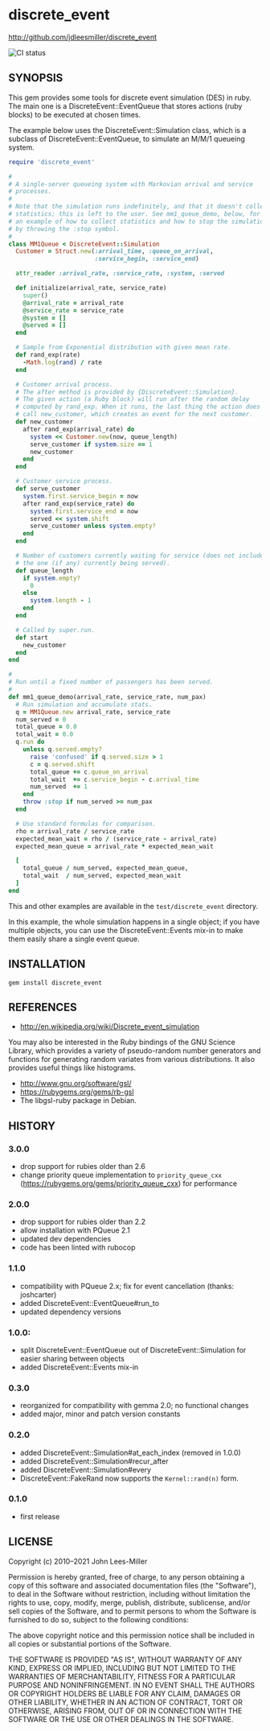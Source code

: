 # discrete_event

http://github.com/jdleesmiller/discrete_event

![CI status](https://github.com/jdleesmiller/discrete_event/actions/workflows/ruby.yml/badge.svg)

## SYNOPSIS

This gem provides some tools for discrete event simulation (DES) in ruby. The
main one is a DiscreteEvent::EventQueue that stores actions (ruby blocks) to
be executed at chosen times.

The example below uses the DiscreteEvent::Simulation class, which is a
subclass of DiscreteEvent::EventQueue, to simulate an M/M/1 queueing system.

```rb
require 'discrete_event'

#
# A single-server queueing system with Markovian arrival and service
# processes.
#
# Note that the simulation runs indefinitely, and that it doesn't collect
# statistics; this is left to the user. See mm1_queue_demo, below, for
# an example of how to collect statistics and how to stop the simulation
# by throwing the :stop symbol.
#
class MM1Queue < DiscreteEvent::Simulation
  Customer = Struct.new(:arrival_time, :queue_on_arrival,
                        :service_begin, :service_end)

  attr_reader :arrival_rate, :service_rate, :system, :served

  def initialize(arrival_rate, service_rate)
    super()
    @arrival_rate = arrival_rate
    @service_rate = service_rate
    @system = []
    @served = []
  end

  # Sample from Exponential distribution with given mean rate.
  def rand_exp(rate)
    -Math.log(rand) / rate
  end

  # Customer arrival process.
  # The after method is provided by {DiscreteEvent::Simulation}.
  # The given action (a Ruby block) will run after the random delay
  # computed by rand_exp. When it runs, the last thing the action does is
  # call new_customer, which creates an event for the next customer.
  def new_customer
    after rand_exp(arrival_rate) do
      system << Customer.new(now, queue_length)
      serve_customer if system.size == 1
      new_customer
    end
  end

  # Customer service process.
  def serve_customer
    system.first.service_begin = now
    after rand_exp(service_rate) do
      system.first.service_end = now
      served << system.shift
      serve_customer unless system.empty?
    end
  end

  # Number of customers currently waiting for service (does not include
  # the one (if any) currently being served).
  def queue_length
    if system.empty?
      0
    else
      system.length - 1
    end
  end

  # Called by super.run.
  def start
    new_customer
  end
end

#
# Run until a fixed number of passengers has been served.
#
def mm1_queue_demo(arrival_rate, service_rate, num_pax)
  # Run simulation and accumulate stats.
  q = MM1Queue.new arrival_rate, service_rate
  num_served = 0
  total_queue = 0.0
  total_wait = 0.0
  q.run do
    unless q.served.empty?
      raise 'confused' if q.served.size > 1
      c = q.served.shift
      total_queue += c.queue_on_arrival
      total_wait  += c.service_begin - c.arrival_time
      num_served  += 1
    end
    throw :stop if num_served >= num_pax
  end

  # Use standard formulas for comparison.
  rho = arrival_rate / service_rate
  expected_mean_wait = rho / (service_rate - arrival_rate)
  expected_mean_queue = arrival_rate * expected_mean_wait

  [
    total_queue / num_served, expected_mean_queue,
    total_wait  / num_served, expected_mean_wait
  ]
end
```

This and other examples are available in the `test/discrete_event` directory.

In this example, the whole simulation happens in a single object; if you have
multiple objects, you can use the DiscreteEvent::Events mix-in to make them
easily share a single event queue.

## INSTALLATION

```
gem install discrete_event
```

## REFERENCES

- http://en.wikipedia.org/wiki/Discrete_event_simulation

You may also be interested in the Ruby bindings of the GNU Science Library,
which provides a variety of pseudo-random number generators and functions for
generating random variates from various distributions. It also provides useful
things like histograms.

- http://www.gnu.org/software/gsl/
- https://rubygems.org/gems/rb-gsl
- The libgsl-ruby package in Debian.


## HISTORY

### 3.0.0
- drop support for rubies older than 2.6
- change priority queue implementation to `priority_queue_cxx` (https://rubygems.org/gems/priority_queue_cxx) for performance

### 2.0.0
- drop support for rubies older than 2.2
- allow installation with PQueue 2.1
- updated dev dependencies
- code has been linted with rubocop

### 1.1.0
- compatibility with PQueue 2.x; fix for event cancellation (thanks: joshcarter)
- added DiscreteEvent::EventQueue#run_to
- updated dependency versions

### 1.0.0:
- split DiscreteEvent::EventQueue out of DiscreteEvent::Simulation for easier sharing between objects
- added DiscreteEvent::Events mix-in

### 0.3.0
- reorganized for compatibility with gemma 2.0; no functional changes
- added major, minor and patch version constants

### 0.2.0
-  added DiscreteEvent::Simulation#at_each_index (removed in 1.0.0)
-  added DiscreteEvent::Simulation#recur_after
-  added DiscreteEvent::Simulation#every
-  DiscreteEvent::FakeRand now supports the `Kernel::rand(n)` form.

### 0.1.0
- first release


## LICENSE

Copyright (c) 2010–2021 John Lees-Miller

Permission is hereby granted, free of charge, to any person obtaining a copy
of this software and associated documentation files (the "Software"), to deal
in the Software without restriction, including without limitation the rights
to use, copy, modify, merge, publish, distribute, sublicense, and/or sell
copies of the Software, and to permit persons to whom the Software is
furnished to do so, subject to the following conditions:

The above copyright notice and this permission notice shall be included in all
copies or substantial portions of the Software.

THE SOFTWARE IS PROVIDED "AS IS", WITHOUT WARRANTY OF ANY KIND, EXPRESS OR
IMPLIED, INCLUDING BUT NOT LIMITED TO THE WARRANTIES OF MERCHANTABILITY,
FITNESS FOR A PARTICULAR PURPOSE AND NONINFRINGEMENT. IN NO EVENT SHALL THE
AUTHORS OR COPYRIGHT HOLDERS BE LIABLE FOR ANY CLAIM, DAMAGES OR OTHER
LIABILITY, WHETHER IN AN ACTION OF CONTRACT, TORT OR OTHERWISE, ARISING FROM,
OUT OF OR IN CONNECTION WITH THE SOFTWARE OR THE USE OR OTHER DEALINGS IN THE
SOFTWARE.
